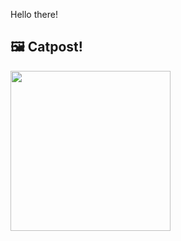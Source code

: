 Hello there!



## 🖼️ Catpost!

<sub>
    <img src="https://cdn2.thecatapi.com/images/1mg.jpg" height="256">
</sub>

